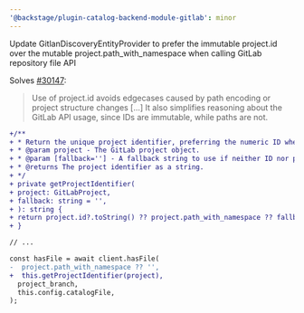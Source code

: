 ```yaml
---
'@backstage/plugin-catalog-backend-module-gitlab': minor
---
```


Update GitlanDiscoveryEntityProvider to prefer the immutable project.id over the mutable project.path_with_namespace when calling GitLab repository file API

Solves [#30147](https://github.com/backstage/backstage/issues/30147):

> Use of project.id avoids edgecases caused by path encoding or project structure changes
> [...]
> It also simplifies reasoning about the GitLab API usage, since IDs are immutable, while paths are not.

```diff
+/**
+ * Return the unique project identifier, preferring the numeric ID when available.
+ * @param project - The GitLab project object.
+ * @param [fallback=''] - A fallback string to use if neither ID nor path_with_namespace is available.
+ * @returns The project identifier as a string.
+ */
+ private getProjectIdentifier(
+ project: GitLabProject,
+ fallback: string = '',
+ ): string {
+ return project.id?.toString() ?? project.path_with_namespace ?? fallback;
+ }

// ...

const hasFile = await client.hasFile(
-  project.path_with_namespace ?? '',
+  this.getProjectIdentifier(project),
  project_branch,
  this.config.catalogFile,
);
```
